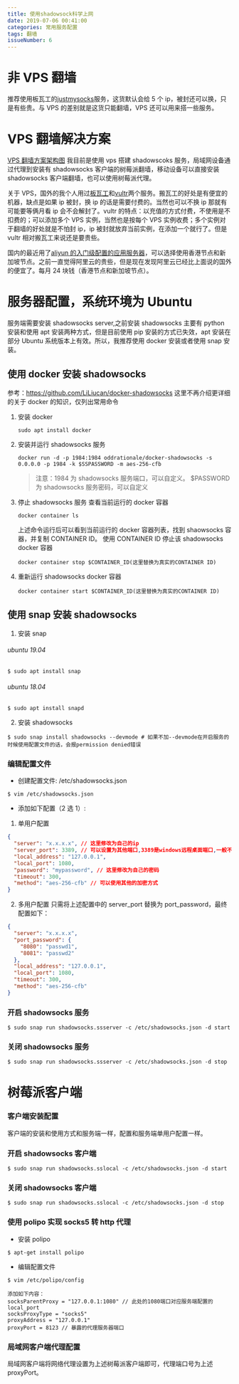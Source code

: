 ```yaml
---
title: 使用shadowsock科学上网
date: 2019-07-06 00:41:00
categories: 常用服务配置
tags: 翻墙
issueNumber: 6
---
```


# 非 VPS 翻墙

推荐使用板瓦工的[justmysocks](http://justmysocks1.net)服务，这货默认会给 5 个 ip，被封还可以换，只是有些贵。与 VPS 的差别就是这货只能翻墙，VPS 还可以用来搭一些服务。

# VPS 翻墙解决方案

[VPS 翻墙方案架构图](https://github.com/LiLiucan/drawio-charts/blob/master/shadowsocks.png)
我目前是使用 vps 搭建 shadowscoks 服务，局域网设备通过代理到安装有 shadowsocks 客户端的树莓派翻墙，移动设备可以直接安装 shadowsocks 客户端翻墙，也可以使用树莓派代理。

关于 VPS，国外的我个人用过[板瓦工](https://bwh88.net)和[vultr](https://vultr.com)两个服务。搬瓦工的好处是有便宜的机器，缺点是如果 ip 被封，换 ip 的话是需要付费的。当然也可以不换 ip 那就有可能要等俩月看 ip 会不会解封了。vultr 的特点：以充值的方式付费，不使用是不扣费的；可以添加多个 VPS 实例，当然也是按每个 VPS 实例收费；多个实例对于翻墙的好处就是不怕封 ip，ip 被封就放弃当前实例，在添加一个就行了。但是 vultr 相对搬瓦工来说还是要贵些。

国内的最近用了[aliyun 的入门级配置的应用服务器](https://promotion.aliyun.com/ntms/act/qwbk.html?userCode=rr3a2o0r)，可以选择使用香港节点和新加坡节点。之前一直觉得阿里云的贵些，但是现在发现阿里云已经比上面说的国外的便宜了。每月 24 块钱（香港节点和新加坡节点）。

# 服务器配置，系统环境为 Ubuntu

服务端需要安装 shadowsocks server,之前安装 shadowsocks 主要有 python 安装和使用 apt 安装两种方式，但是目前使用 pip 安装的方式已失效，apt 安装在部分 Ubuntu 系统版本上有效。所以，我推荐使用 docker 安装或者使用 snap 安装。

## 使用 docker 安装 shadowsocks

参考：https://github.com/LiLiucan/docker-shadowsocks
这里不再介绍更详细的关于 docker 的知识，仅列出常用命令

1. 安装 docker

   ```shell
   sudo apt install docker
   ```

2. 安装并运行 shadowsocks 服务

   ```shell
   docker run -d -p 1984:1984 oddrationale/docker-shadowsocks -s 0.0.0.0 -p 1984 -k $SSPASSWORD -m aes-256-cfb
   ```

   > 注意：1984 为 shadowsocks 服务端口，可以自定义。 \$PASSWORD 为 shadowsocks 服务密码，可以自定义

3. 停止 shadowsocks 服务
   查看当前运行的 docker 容器

   ```shell
   docker container ls
   ```

   上述命令运行后可以看到当前运行的 docker 容器列表，找到 shaowsocks 容器，并复制 CONTAINER ID。
   使用 CONTAINER ID 停止该 shadowsocks docker 容器

   ```shell
   docker container stop $CONTAINER_ID(这里替换为真实的CONTAINER ID)
   ```

4. 重新运行 shadowsocks docker 容器
   ```shell
   docker container start $CONTAINER_ID(这里替换为真实的CONTAINER ID)
   ```

## 使用 snap 安装 shadowsocks

1. 安装 snap

###### ubuntu 19.04

```shell
$ sudo apt install snap
```

###### ubuntu 18.04

```shell
$ sudo apt install snapd
```

2. 安装 shadowsocks

```shell
$ sudo snap install shadowsocks --devmode # 如果不加--devmode在开启服务的时候使用配置文件的话，会报permission denied错误
```

### 编辑配置文件

- 创建配置文件: /etc/shadowsocks.json

```shell
$ vim /etc/shadowsocks.json
```

- 添加如下配置（2 选 1）:

1. 单用户配置

```json
{
  "server": "x.x.x.x", // 这里修改为自己的ip
  "server_port": 3389, // 可以设置为其他端口,3389是windows远程桌面端口,一般不会被封
  "local_address": "127.0.0.1",
  "local_port": 1080,
  "password": "mypassword", // 这里修改为自己的密码
  "timeout": 300,
  "method": "aes-256-cfb" // 可以使用其他的加密方式
}
```

2. 多用户配置
   只需将上述配置中的 server_port 替换为 port_password，最终配置如下：

```json
{
  "server": "x.x.x.x",
  "port_password": {
    "8080": "passwd1",
    "8081": "passwd2"
  },
  "local_address": "127.0.0.1",
  "local_port": 1080,
  "timeout": 300,
  "method": "aes-256-cfb"
}
```

### 开启 shadowsocks 服务

```shell
$ sudo snap run shadowsocks.ssserver -c /etc/shadowsocks.json -d start
```

### 关闭 shadowsocks 服务

```shell
$ sudo snap run shadowsocks.ssserver -c /etc/shadowsocks.json -d stop
```

# 树莓派客户端

### 客户端安装配置

客户端的安装和使用方式和服务端一样，配置和服务端单用户配置一样。

### 开启 shadowsocks 客户端

```shell
$ sudo snap run shadowsocks.sslocal -c /etc/shadowsocks.json -d start
```

### 关闭 shadowsocks 客户端

```shell
$ sudo snap run shadowsocks.sslocal -c /etc/shadowsocks.json -d stop
```

### 使用 polipo 实现 socks5 转 http 代理

- 安装 polipo

```shell
$ apt-get install polipo
```

- 编辑配置文件

```shell
$ vim /etc/polipo/config

添加如下内容：
socksParentProxy = "127.0.0.1:1080" // 此处的1080端口对应服务端配置的local_port
socksProxyType = "socks5"
proxyAddress = "127.0.0.1"
proxyPort = 8123 // 暴露的代理服务器端口
```

### 局域网客户端代理配置

局域网客户端将网络代理设置为上述树莓派客户端即可，代理端口号为上述 proxyPort。
